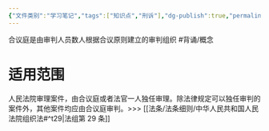 ```yaml
---
{"文件类别":"学习笔记","tags":["知识点","刑诉"],"dg-publish":true,"permalink":"/学习笔记studyup/知识点cheese/合议庭/","dgPassFrontmatter":true,"created":"2024-09-23T16:49:30.282+08:00","updated":"2024-10-25T12:12:22.283+08:00"}
---
```


合议庭是由审判人员数人根据合议原则建立的审判组织 #背诵/概念 
# 适用范围
人民法院审理案件，由合议庭或者法官一人独任审理。除法律规定可以独任审判的案件外，其他案件均应由合议庭审判。>>> [[法条/法条细则/中华人民共和国人民法院组织法#^t29\|法组第 29 条]]